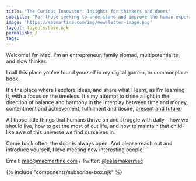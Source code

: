 ```yaml
---
title: "The Curious Innovator: Insights for thinkers and doers"
subtitle: "For those seeking to understand and improve the human experience through personal growth, financial independence, and societal impact."
image: 'https://macmartine.com/img/newsletter-image.png'
layout: layouts/base.njk
permalink: /
tags:
---
```



Welcome! I'm Mac. I'm an entrepreneur, family slomad, multipotentialite, and slow thinker.

I call this place you've found yourself in my digital garden, or commonplace book.

It's the place where I explore ideas, and share what I learn, as I'm learning it, with a focus on the timeless. It's my attempt to shine a light in the direction of balance and harmony in the interplay between time and money, contentment and achievement, fulfillment and desire, [present and future](src/blog/posts/2023-02-03.md).

All those little things that humans thrive on and struggle with daily - how we should live, how to get the most of out life, and how to maintain that child-like awe of this universe we find ourselves in.

Come back often, the door is always open. And please reach out and introduce yourself, I love meeting new interesting people:

Email: [mac@macmartine.com](mailto:mac@macmartine.com) / Twitter: [@saasmakermac](https://twitter.com/@saasmakermac)

{% include "components/subscribe-box.njk" %}

